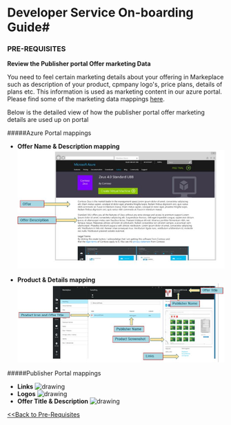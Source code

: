 # **Developer Service On-boarding Guide**#

###  PRE-REQUISITES

**Review the Publisher portal Offer marketing Data**

You need to feel certain marketing details about your offering in Markeplace such as description of your product, cpmpany logo's, price plans, details of plans etc. This information is used as marketing content in our azure portal. Please find some of the marketing data mappings [here](On-BoardingStepsDetails/SELLER-DASHBOARD.md). 

Below is the detailed view of how the publisher portal offer marketing details are used up on portal

#####Azure Portal mappings

* **Offer Name & Description mapping**
	![drawing](images/Marketing_Data_ACOM.JPG)

* **Product & Details mapping**
	![drawing](images/POrtal_Offer_Map.JPG)

#####Publisher Portal mappings

* **Links**
    ![drawing](images/Pub_Portal_links.jpg)
* **Logos**
    ![drawing](images/Pub-Portal-Logos.jpg)
* **Offer Title & Description**
    ![drawing](images/Pub-Portal-Offer.png)


[<<Back to Pre-Requisites](1.0.Pre-Requisites.md)